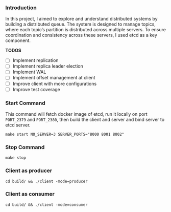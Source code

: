 ### Introduction

In this project, I aimed to explore and understand distributed systems by building a distributed queue. The system is designed to manage topics, where each topic’s partition is distributed across multiple servers. To ensure coordination and consistency across these servers, I used etcd as a key component. 


**TODOS**
- [ ] Implement replication
- [ ] Implement replica leader election
- [ ] Implement WAL
- [ ] Implement offset management at client
- [ ] Improve client with more configurations 
- [ ] Improve test coverage

### Start Command

This command will fetch docker image of etcd, run it locally on port `PORT_2379` and `PORT_2380`, then build the client and server and bind server to etcd server.

```
make start NO_SERVER=3 SERVER_PORTS="8000 8001 8002"
```

### Stop Command
```
make stop
```

### Client as producer
```
cd build/ && ./client -mode=producer
```

### Client as consumer
```
cd build/ && ./client -mode=consumer
```
